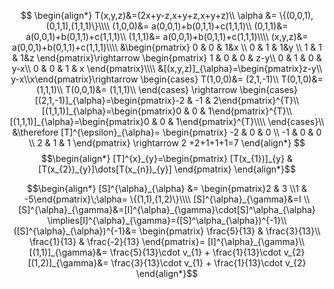 $$
\begin{align*}
T(x,y,z)&=(2x+y-z,x+y+z,x+y+z)\\
\alpha &= \{(0,0,1),(0,1,1),(1,1,1)\}\\\\
(1,0,0)&= a(0,0,1)+b(0,1,1)+c(1,1,1)\\
(0,1,1)&= a(0,0,1)+b(0,1,1)+c(1,1,1)\\
(1,1,1)&= a(0,0,1)+b(0,1,1)+c(1,1,1)\\\\
(x,y,z)&= a(0,0,1)+b(0,1,1)+c(1,1,1)\\\\
&\begin{pmatrix}
0 & 0 & 1&x \\
0 & 1 & 1&y \\
1 & 1 & 1&z
\end{pmatrix}\rightarrow
\begin{pmatrix}
1 & 0 & 0 & z-y\\
0 & 1 & 0 & y-x\\
0 & 0 & 1 & x
\end{pmatrix}\\\\
&[(x,y,z)]_{\alpha}=\begin{pmatrix}z-y\\ y-x\\x\end{pmatrix}\rightarrow
\begin{cases}
T(1,0,0)&= (2,1,-1)\\ 
T(0,1,0)&= (1,1,1)\\
T(0,0,1)&= (1,1,1)\\
\end{cases}
\rightarrow
\begin{cases}
[(2,1,-1)]_{\alpha}=\begin{pmatrix}-2 & -1 & 2\end{pmatrix}^{T}\\
[(1,1,1)]_{\alpha}=\begin{pmatrix}0 & 0 & 1\end{pmatrix}^{T}\\
[(1,1,1)]_{\alpha}=\begin{pmatrix}0 & 0 & 1\end{pmatrix}^{T}\\\\
\end{cases}\\
&\therefore [T]^{\epsilon}_{\alpha}= \begin{pmatrix}
-2 & 0 & 0 \\
-1 & 0 & 0 \\
2 & 1 & 1
\end{pmatrix} \rightarrow 2 +2+1+1+1=7
\end{align*}
$$
$$\begin{align*}
[T]^{x}_{y}=\begin{pmatrix}
[T(x_{1})]_{y} & [T(x_{2})_{y}]\dots[T(x_{n})_{y}]
\end{pmatrix}
\end{align*}$$

$$\begin{align*}
[S]^{\alpha}_{\alpha} &= \begin{pmatrix}2 & 3 \\1 & -5\end{pmatrix}\;\alpha= \{(1,1),(1,2)\}\\\\
[S]^{\alpha}_{\gamma}&=I \\
[S]^{\alpha}_{\gamma}&=[I]^{\alpha}_{\gamma}\cdot[S]^\alpha_{\alpha} \implies[I]^{\alpha}_{\gamma}=([S]^\alpha_{\alpha})^{-1}\\
([S]^{\alpha}_{\alpha})^{-1}&= \begin{pmatrix}
\frac{5}{13} & \frac{3}{13}\\
\frac{1}{13} & \frac{-2}{13}
\end{pmatrix}= [I]^{\alpha}_{\gamma}\\
[(1,1)]_{\gamma}&= \frac{5}{13}\cdot v_{1} + \frac{1}{13}\cdot v_{2}
[(1,2)]_{\gamma}&= \frac{3}{13}\cdot v_{1} + \frac{1}{13}\cdot v_{2}
\end{align*}$$
